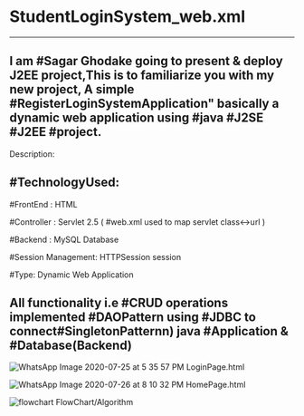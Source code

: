 # StudentLoginSystem_web.xml
------------
I am #Sagar Ghodake going to present & deploy J2EE project,This is to familiarize you with my new project, A simple #RegisterLoginSystemApplication" basically a dynamic web application using #java #J2SE #J2EE #project.
------------
Description:

#TechnologyUsed:
------------

#FrontEnd : HTML

#Controller : Servlet 2.5 ( #web.xml used to map servlet class<->url )

#Backend : MySQL Database

#Session Management: HTTPSession session

#Type: Dynamic Web Application

All functionality i.e #CRUD operations implemented #DAOPattern using #JDBC to connect#SingletonPatternn) java #Application & #Database(Backend)
------------
![WhatsApp Image 2020-07-25 at 5 35 57 PM](https://user-images.githubusercontent.com/60310009/90120138-0e108880-dd78-11ea-8cbd-8e0fc1c17ae0.jpeg)
LoginPage.html

![WhatsApp Image 2020-07-26 at 8 10 32 PM](https://user-images.githubusercontent.com/60310009/90120167-149f0000-dd78-11ea-9118-ad24a10b8663.jpeg)
HomePage.html

![flowchart](https://user-images.githubusercontent.com/60310009/90120675-a444ae80-dd78-11ea-8063-a8e65e480a95.jpg)
FlowChart/Algorithm
